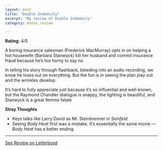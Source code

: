 ```yaml
---
layout: post
title: "Double Indemnity"
excerpt: "My review of Double Indemnity"
category: movie_review

---
```


**Rating:** 4/5

A boring insurance salesman (Frederick MacMurray) opts in on helping a hot housewife (Barbara Stanwyck) kill her husband and commit insurance fraud because he’s too horny to say no

In telling his story through flashback, bleeding into an audio recording, we know he loses out on everything. But the fun is in seeing the plan play out and the wrinkles develop

It’s hard to fully appreciate just because it’s so influential and well-known, but the Raymond Chandler dialogue is snappy, the lighting is beautiful, and Stanwyck is a great femme fatale

<b>Stray Thoughts</b>
* Keys talks like Larry David as Mr. Steinbrenner in <i>Seinfeld</i>
* Seeing <i>Body Heat</i> first was a mistake. It’s essentially the same movie —<i> Body Heat</i> has a better ending

<hr>

[See Review on Letterboxd](https://boxd.it/4ijfMB)

